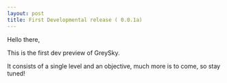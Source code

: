 ```yaml
---
layout: post
title: First Developmental release ( 0.0.1a)
---
```



Hello there,

This is the first dev preview of GreySky.

It consists of a single level and an objective, much more is to come, so stay tuned!
